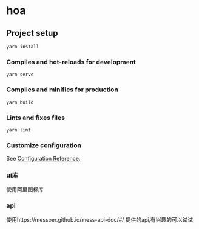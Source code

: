# hoa

## Project setup
```
yarn install
```

### Compiles and hot-reloads for development
```
yarn serve
```

### Compiles and minifies for production
```
yarn build
```

### Lints and fixes files
```
yarn lint
```

### Customize configuration
See [Configuration Reference](https://cli.vuejs.org/config/).

### ui库
使用阿里图标库

### api
使用https://messoer.github.io/mess-api-doc/#/ 提供的api,有兴趣的可以试试

